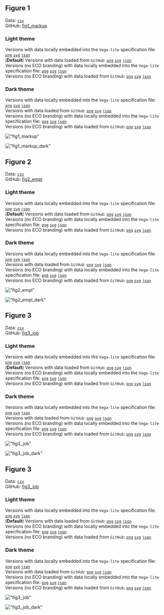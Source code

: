 ## Figure 1  

Data: [`csv`](data/fig1_markup.csv)  
GitHub: [fig1_markup](https://github.com/EconomicsObservatory/ECOvisualisations/tree/main/articles/how-is-competition-changing-across-the-uk-economy)  

### Light theme  

Versions with data locally embedded into the `Vega-lite` specification file: [`png`](visualisation/fig1_markup_local.png) [`svg`](visualisation/fig1_markup_local.svg) [`json`](visualisation/fig1_markup_local.json)   
 (**Default**) Versions with data loaded from `GitHub`: [`png`](visualisation/fig1_markup.png) [`svg`](visualisation/fig1_markup.svg) [`json`](visualisation/fig1_markup.json)  
Versions (no ECO branding) with data locally embedded into the `Vega-lite` specification file: [`png`](visualisation/fig1_markup_local_no_branding.png) [`svg`](visualisation/fig1_markup_local_no_branding.svg) [`json`](visualisation/fig1_markup_local_no_branding.json)   
Versions (no ECO branding) with data loaded from `GitHub`: [`png`](visualisation/fig1_markup_no_branding.png) [`svg`](visualisation/fig1_markup_no_branding.svg) [`json`](visualisation/fig1_markup_no_branding.json)   

### Dark theme  

Versions with data locally embedded into the `Vega-lite` specification file: [`png`](visualisation/fig1_markup_local_dark.png) [`svg`](visualisation/fig1_markup_local_dark.svg) [`json`](visualisation/fig1_markup_local_dark.json)   
 Versions with data loaded from `GitHub`: [`png`](visualisation/fig1_markup_dark.png) [`svg`](visualisation/fig1_markup_dark.svg) [`json`](visualisation/fig1_markup_dark.json)  
Versions (no ECO branding) with data locally embedded into the `Vega-lite` specification file: [`png`](visualisation/fig1_markup_local_no_branding_dark.png) [`svg`](visualisation/fig1_markup_local_no_branding_dark.svg) [`json`](visualisation/fig1_markup_local_no_branding_dark.json)   
Versions (no ECO branding) with data loaded from `GitHub`: [`png`](visualisation/fig1_markup_no_branding_dark.png) [`svg`](visualisation/fig1_markup_no_branding_dark.svg) [`json`](visualisation/fig1_markup_no_branding_dark.json)   

!["fig1_markup"](visualisation/fig1_markup.svg "fig1_markup")

  

!["fig1_markup_dark"](visualisation/fig1_markup_dark.svg "fig1_markup")

## Figure 2  

Data: [`csv`](data/fig2_empl.csv)  
GitHub: [fig2_empl](https://github.com/EconomicsObservatory/ECOvisualisations/tree/main/articles/how-is-competition-changing-across-the-uk-economy)  

### Light theme  

Versions with data locally embedded into the `Vega-lite` specification file: [`png`](visualisation/fig2_empl_local.png) [`svg`](visualisation/fig2_empl_local.svg) [`json`](visualisation/fig2_empl_local.json)   
 (**Default**) Versions with data loaded from `GitHub`: [`png`](visualisation/fig2_empl.png) [`svg`](visualisation/fig2_empl.svg) [`json`](visualisation/fig2_empl.json)  
Versions (no ECO branding) with data locally embedded into the `Vega-lite` specification file: [`png`](visualisation/fig2_empl_local_no_branding.png) [`svg`](visualisation/fig2_empl_local_no_branding.svg) [`json`](visualisation/fig2_empl_local_no_branding.json)   
Versions (no ECO branding) with data loaded from `GitHub`: [`png`](visualisation/fig2_empl_no_branding.png) [`svg`](visualisation/fig2_empl_no_branding.svg) [`json`](visualisation/fig2_empl_no_branding.json)   

### Dark theme  

Versions with data locally embedded into the `Vega-lite` specification file: [`png`](visualisation/fig2_empl_local_dark.png) [`svg`](visualisation/fig2_empl_local_dark.svg) [`json`](visualisation/fig2_empl_local_dark.json)   
 Versions with data loaded from `GitHub`: [`png`](visualisation/fig2_empl_dark.png) [`svg`](visualisation/fig2_empl_dark.svg) [`json`](visualisation/fig2_empl_dark.json)  
Versions (no ECO branding) with data locally embedded into the `Vega-lite` specification file: [`png`](visualisation/fig2_empl_local_no_branding_dark.png) [`svg`](visualisation/fig2_empl_local_no_branding_dark.svg) [`json`](visualisation/fig2_empl_local_no_branding_dark.json)   
Versions (no ECO branding) with data loaded from `GitHub`: [`png`](visualisation/fig2_empl_no_branding_dark.png) [`svg`](visualisation/fig2_empl_no_branding_dark.svg) [`json`](visualisation/fig2_empl_no_branding_dark.json)   

!["fig2_empl"](visualisation/fig2_empl.svg "fig2_empl")

  

!["fig2_empl_dark"](visualisation/fig2_empl_dark.svg "fig2_empl")

## Figure 3  

Data: [`csv`](data/fig3_job.csv)  
GitHub: [fig3_job](https://github.com/EconomicsObservatory/ECOvisualisations/tree/main/articles/how-is-competition-changing-across-the-uk-economy)  

### Light theme  

Versions with data locally embedded into the `Vega-lite` specification file: [`png`](visualisation/fig3_job_local.png) [`svg`](visualisation/fig3_job_local.svg) [`json`](visualisation/fig3_job_local.json)   
 (**Default**) Versions with data loaded from `GitHub`: [`png`](visualisation/fig3_job.png) [`svg`](visualisation/fig3_job.svg) [`json`](visualisation/fig3_job.json)  
Versions (no ECO branding) with data locally embedded into the `Vega-lite` specification file: [`png`](visualisation/fig3_job_local_no_branding.png) [`svg`](visualisation/fig3_job_local_no_branding.svg) [`json`](visualisation/fig3_job_local_no_branding.json)   
Versions (no ECO branding) with data loaded from `GitHub`: [`png`](visualisation/fig3_job_no_branding.png) [`svg`](visualisation/fig3_job_no_branding.svg) [`json`](visualisation/fig3_job_no_branding.json)   

### Dark theme  

Versions with data locally embedded into the `Vega-lite` specification file: [`png`](visualisation/fig3_job_local_dark.png) [`svg`](visualisation/fig3_job_local_dark.svg) [`json`](visualisation/fig3_job_local_dark.json)   
 Versions with data loaded from `GitHub`: [`png`](visualisation/fig3_job_dark.png) [`svg`](visualisation/fig3_job_dark.svg) [`json`](visualisation/fig3_job_dark.json)  
Versions (no ECO branding) with data locally embedded into the `Vega-lite` specification file: [`png`](visualisation/fig3_job_local_no_branding_dark.png) [`svg`](visualisation/fig3_job_local_no_branding_dark.svg) [`json`](visualisation/fig3_job_local_no_branding_dark.json)   
Versions (no ECO branding) with data loaded from `GitHub`: [`png`](visualisation/fig3_job_no_branding_dark.png) [`svg`](visualisation/fig3_job_no_branding_dark.svg) [`json`](visualisation/fig3_job_no_branding_dark.json)   

!["fig3_job"](visualisation/fig3_job.svg "fig3_job")

  

!["fig3_job_dark"](visualisation/fig3_job_dark.svg "fig3_job")

## Figure 3  

Data: [`csv`](data/fig3_job.csv)  
GitHub: [fig3_job](https://github.com/EconomicsObservatory/ECOvisualisations/tree/main/articles/how-is-competition-changing-across-the-uk-economy)  

### Light theme  

Versions with data locally embedded into the `Vega-lite` specification file: [`png`](visualisation/fig3_job_local.png) [`svg`](visualisation/fig3_job_local.svg) [`json`](visualisation/fig3_job_local.json)   
 (**Default**) Versions with data loaded from `GitHub`: [`png`](visualisation/fig3_job.png) [`svg`](visualisation/fig3_job.svg) [`json`](visualisation/fig3_job.json)  
Versions (no ECO branding) with data locally embedded into the `Vega-lite` specification file: [`png`](visualisation/fig3_job_local_no_branding.png) [`svg`](visualisation/fig3_job_local_no_branding.svg) [`json`](visualisation/fig3_job_local_no_branding.json)   
Versions (no ECO branding) with data loaded from `GitHub`: [`png`](visualisation/fig3_job_no_branding.png) [`svg`](visualisation/fig3_job_no_branding.svg) [`json`](visualisation/fig3_job_no_branding.json)   

### Dark theme  

Versions with data locally embedded into the `Vega-lite` specification file: [`png`](visualisation/fig3_job_local_dark.png) [`svg`](visualisation/fig3_job_local_dark.svg) [`json`](visualisation/fig3_job_local_dark.json)   
 Versions with data loaded from `GitHub`: [`png`](visualisation/fig3_job_dark.png) [`svg`](visualisation/fig3_job_dark.svg) [`json`](visualisation/fig3_job_dark.json)  
Versions (no ECO branding) with data locally embedded into the `Vega-lite` specification file: [`png`](visualisation/fig3_job_local_no_branding_dark.png) [`svg`](visualisation/fig3_job_local_no_branding_dark.svg) [`json`](visualisation/fig3_job_local_no_branding_dark.json)   
Versions (no ECO branding) with data loaded from `GitHub`: [`png`](visualisation/fig3_job_no_branding_dark.png) [`svg`](visualisation/fig3_job_no_branding_dark.svg) [`json`](visualisation/fig3_job_no_branding_dark.json)   

!["fig3_job"](visualisation/fig3_job.svg "fig3_job")

  

!["fig3_job_dark"](visualisation/fig3_job_dark.svg "fig3_job")

